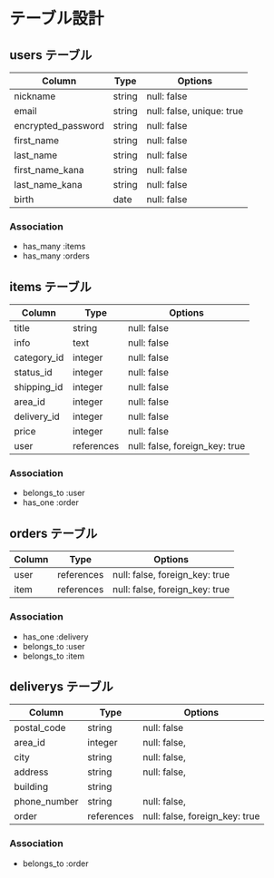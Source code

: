 # テーブル設計

## users テーブル

| Column             | Type   | Options                   |
| ------------------ | ------ | ------------------------- |
| nickname           | string | null: false               |
| email              | string | null: false, unique: true |
| encrypted_password | string | null: false               |
| first_name         | string | null: false               |
| last_name          | string | null: false               |
| first_name_kana    | string | null: false               |
| last_name_kana     | string | null: false               |
| birth              | date   | null: false               |

### Association

- has_many :items
- has_many :orders

## items テーブル

| Column         | Type       | Options                        |
| -------------- | ---------- | ------------------------------ |
| title          | string     | null: false                    |
| info           | text       | null: false                    |
| category_id    | integer    | null: false                    |
| status_id      | integer    | null: false                    |
| shipping_id    | integer    | null: false                    |
| area_id        | integer    | null: false                    |
| delivery_id    | integer    | null: false                    |
| price          | integer    | null: false                    |
| user           | references | null: false, foreign_key: true |

### Association

- belongs_to :user
- has_one    :order

## orders テーブル

| Column    | Type       | Options                        |
| --------- | ---------- | ------------------------------ |
| user      | references | null: false, foreign_key: true |
| item      | references | null: false, foreign_key: true |

### Association

- has_one    :delivery
- belongs_to :user
- belongs_to :item

## deliverys テーブル

| Column       | Type       | Options                        |
| ------------ | ---------- | ------------------------------ |
| postal_code  | string     | null: false                    |
| area_id      | integer    | null: false,                   |
| city         | string     | null: false,                   |
| address      | string     | null: false,                   |
| building     | string     |                                |
| phone_number | string     | null: false,                   |
| order        | references | null: false, foreign_key: true |

### Association

- belongs_to :order
